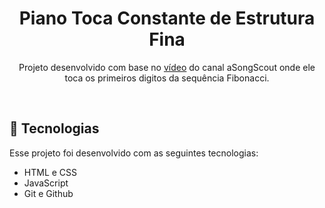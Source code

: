 <h1 align="center"> Piano Toca Constante de Estrutura Fina </h1>

<p align="center">
Projeto desenvolvido com base no <a href="https://youtu.be/IGJeGOw8TzQ?si=YbEzvQ0zroG4l47R" target="_blank" rel="noopener noreferrer">vídeo</a> do canal aSongScout onde ele toca os primeiros digitos da sequência Fibonacci.
</p>

<br>

## 🚀 Tecnologias

Esse projeto foi desenvolvido com as seguintes tecnologias:

- HTML e CSS
- JavaScript
- Git e Github
